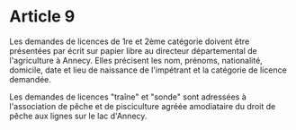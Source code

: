 # Article 9

Les demandes de licences de 1re et 2ème catégorie doivent être présentées par écrit sur papier libre au directeur départemental de l'agriculture à Annecy. Elles précisent les nom, prénoms, nationalité, domicile, date et lieu de naissance de l'impétrant et la catégorie de licence demandée.

Les demandes de licences "traîne" et "sonde" sont adressées à l'association de pêche et de pisciculture agréée amodiataire du droit de pêche aux lignes sur le lac d'Annecy.
